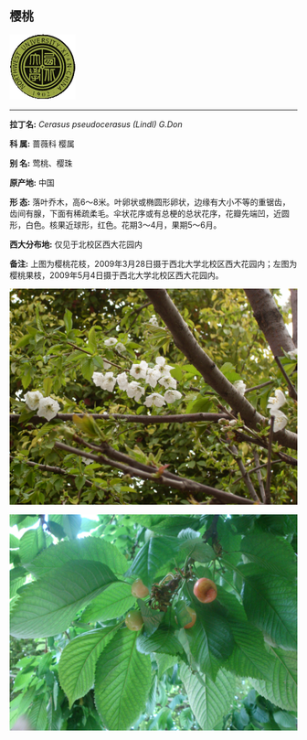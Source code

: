 ## 樱桃

![西北大学校园网络植物志](JPG/nwu.gif)

---

**拉丁名:**  _Cerasus pseudocerasus (Lindl) G.Don_

**科 属:** 蔷薇科 樱属

**别 名:** 莺桃、樱珠

**原产地:** 中国

**形  态:** 落叶乔木，高6～8米。叶卵状或椭圆形卵状，边缘有大小不等的重锯齿，齿间有腺，下面有稀疏柔毛。伞状花序或有总梗的总状花序，花瓣先端凹，近圆形，白色。核果近球形，红色。花期3～4月，果期5～6月。　　　　　

**西大分布地:** 仅见于北校区西大花园内 

**备注:** 上图为樱桃花枝，2009年3月28日摄于西北大学北校区西大花园内；左图为樱桃果枝，2009年5月4日摄于西北大学北校区西大花园内。

![樱桃](JPG/樱桃1.JPG) 

![樱桃](JPG/樱桃果.JPG) 

